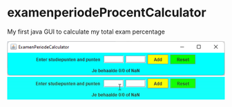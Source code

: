 # examenperiodeProcentCalculator

My first java GUI to calculate my total exam percentage


<img  src="./Assets/2022-02-12.png" >
<img  src="./Assets/ezgif.com-gif-maker.gif" >

